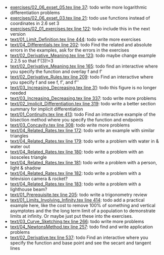 * [exercises/02_06_exset_05.tex line 37](../exercises/02_06_exset_05.tex#L37): todo write more logarithmic differentiation problems
* [exercises/02_06_exset_03.tex line 21](../exercises/02_06_exset_03.tex#L21): todo use functions instead of coordinates in 2.6 set 3
* [exercises/02_01_exercises.tex line 122](../exercises/02_01_exercises.tex#L122): todo include this in the next version
* [text/01_Limit_Definition.tex line 444](../text/01_Limit_Definition.tex#L444): todo write more exercises
* [text/04_Differentials.tex line 202](../text/04_Differentials.tex#L202): todo Find the related and absolute errors in the examples, ask for the errors in the exercises
* [text/02_Derivative_Meaning.tex line 123](../text/02_Derivative_Meaning.tex#L123): todo maybe change example 2.2.5 so that f'(3)!=3
* [text/02_Derivative_Meaning.tex line 165](../text/02_Derivative_Meaning.tex#L165): todo find an interactive where you specify the function and overlay f and f'
* [text/02_Derivative_Rules.tex line 209](../text/02_Derivative_Rules.tex#L209): todo Find an interactive where you specify f and see f, f', and f''
* [text/03_Increasing_Decreasing.tex line 31](../text/03_Increasing_Decreasing.tex#L31): todo this figure is no longer needed
* [text/03_Increasing_Decreasing.tex line 337](../text/03_Increasing_Decreasing.tex#L337): todo write more problems
* [text/02_Implicit_Differentiation.tex line 319](../text/02_Implicit_Differentiation.tex#L319): todo write a better section summary for implicit differentiation
* [text/01_Continuity.tex line 413](../text/01_Continuity.tex#L413): todo Find an interactive example of the bisection method where you specify the function and endpoints
* [text/03_Concavity.tex line 308](../text/03_Concavity.tex#L308): todo write more problems
* [text/04_Related_Rates.tex line 172](../text/04_Related_Rates.tex#L172): todo write an example with similar triangles
* [text/04_Related_Rates.tex line 179](../text/04_Related_Rates.tex#L179): todo write a problem with water in & water out
* [text/04_Related_Rates.tex line 180](../text/04_Related_Rates.tex#L180): todo write a problem with an isosceles triangle
* [text/04_Related_Rates.tex line 181](../text/04_Related_Rates.tex#L181): todo write a problem with a person, light & shadow
* [text/04_Related_Rates.tex line 182](../text/04_Related_Rates.tex#L182): todo write a problem with a television camera & rocket?
* [text/04_Related_Rates.tex line 183](../text/04_Related_Rates.tex#L183): todo write a problem with a lighthouse beam?
* [text/01_Prerequisite.tex line 205](../text/01_Prerequisite.tex#L205): todo write a trigonometry review
* [text/01_Limits_Involving_Infinity.tex line 414](../text/01_Limits_Involving_Infinity.tex#L414): todo add a practical example here, like the cost to remove 100% of something and vertical asymptotes and the the long term limit of a population to demonstrate limits at infinity.  Or maybe just put these into the exercises.
* [text/03_Curve_Sketching.tex line 266](../text/03_Curve_Sketching.tex#L266): todo write more problems
* [text/04_NewtonsMethod.tex line 257](../text/04_NewtonsMethod.tex#L257): todo find and write application problems
* [text/02_Derivative.tex line 537](../text/02_Derivative.tex#L537): todo Find an interactive where you specify the function and base point and see the secant and tangent lines
